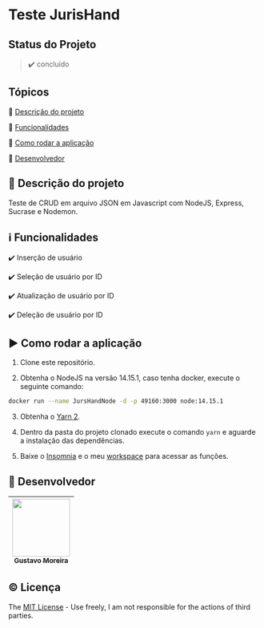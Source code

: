# Teste JurisHand

## Status do Projeto

> :heavy_check_mark: concluído

## Tópicos

🔹 [Descrição do projeto](#link-descrição-do-projeto)

🔹 [Funcionalidades](#information_source-funcionalidades)

🔹 [Como rodar a aplicação](#arrow_forward-como-rodar-a-aplicação)

🔹 [Desenvolvedor](#octopus-desenvolvedor)

## :link: Descrição do projeto

Teste de CRUD em arquivo JSON em Javascript com NodeJS, Express, Sucrase e Nodemon.

## :information_source: Funcionalidades

✔️ Inserção de usuário

✔️ Seleção de usuário por ID

✔️ Atualização de usuário por ID

✔️ Deleção de usuário por ID

## :arrow_forward: Como rodar a aplicação

1. Clone este repositório.

2. Obtenha o NodeJS na versão 14.15.1, caso tenha docker, execute o seguinte comando:

```bash
docker run --name JursHandNode -d -p 49160:3000 node:14.15.1
```

3. Obtenha o [Yarn 2](https://yarnpkg.com/getting-started/install).

4. Dentro da pasta do projeto clonado execute o comando `yarn` e aguarde a instalação das dependências.

5. Baixe o [Insomnia](https://insomnia.rest/download/) e o meu [workspace]() para acessar as funções.

## :octopus: Desenvolvedor

| [<img src="https://avatars1.githubusercontent.com/u/18315899?s=460&u=54d9c6ea66f2b27120bf39dabe1d36ff22a92b9d&v=4>][(https://github.com/MGustav0](https://avatars1.githubusercontent.com/u/18315899?s=460&u=54d9c6ea66f2b27120bf39dabe1d36ff22a92b9d&v=4))" width=115><br><sub>Gustavo Moreira</sub>](https://github.com/MGustav0) |
| :---: |

## :copyright: Licença

The [MIT License](https://opensource.org/licenses/MIT) - Use freely, I am not responsible for the actions of third parties.
